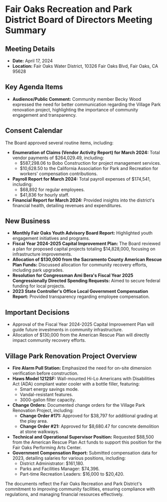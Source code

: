 # Fair Oaks Recreation and Park District Board of Directors Meeting Summary

## Meeting Details
- **Date:** April 17, 2024
- **Location:** Fair Oaks Water District, 10326 Fair Oaks Blvd, Fair Oaks, CA 95628

## Key Agenda Items
- **Audience/Public Comment:** Community member Becky Wood expressed the need for better communication regarding the Village Park renovation project, highlighting the importance of community engagement and transparency.

## Consent Calendar
The Board approved several routine items, including:
- **Enumeration of Claims (Vendor Activity Report) for March 2024:** Total vendor payments of $264,029.49, including:
  - $587,298.06 to Bobo Construction for project management services.
  - $10,628.50 to the California Association for Park and Recreation for workers' compensation contributions.
- **Payroll Report for March 2024:** Total payroll expenses of $174,541, including:
  - $68,892 for regular employees.
  - $41,836 for hourly staff.
- **Financial Report for March 2024:** Provided insights into the district's financial health, detailing revenues and expenditures.

## New Business
- **Monthly Fair Oaks Youth Advisory Board Report:** Highlighted youth engagement initiatives and programs.
- **Fiscal Year 2024-2025 Capital Improvement Plan:** The Board reviewed a plan for proposed capital projects totaling $14,828,000, focusing on infrastructure improvements.
- **Allocation of $130,000 from the Sacramento County American Rescue Plan Funds:** Discussed allocation for community recovery efforts, including park upgrades.
- **Resolution for Congressman Ami Bera's Fiscal Year 2025 Congressionally Directed Spending Requests:** Aimed to secure federal funding for local projects.
- **2023 State Controller's Office Local Government Compensation Report:** Provided transparency regarding employee compensation.

## Important Decisions
- Approval of the Fiscal Year 2024-2025 Capital Improvement Plan will guide future investments in community infrastructure.
- Allocation of $130,000 from the American Rescue Plan will directly impact community recovery efforts.

## Village Park Renovation Project Overview
- **Fire Alarm Pull Station:** Emphasized the need for on-site dimension verification before construction.
- **Haws Model 1212SF:** Wall-mounted Hi-Lo Americans with Disabilities Act (ADA) compliant water cooler with a bottle filler, featuring:
  - Smart energy savings mode.
  - Vandal-resistant features.
  - 3000-gallon filter capacity.
- **Change Orders:** Documented change orders for the Village Park Renovation Project, including:
  - **Change Order #171:** Approved for $38,797 for additional grading at the play area.
  - **Change Order #21:** Approved for $8,680.47 for concrete demolition at stone walkways.
- **Technical and Operational Supervisor Position:** Requested $88,500 from the American Rescue Plan Act funds to support this position for the Fair Oaks Performing Arts Center.
- **Government Compensation Report:** Submitted compensation data for 2023, detailing salaries for various positions, including:
  - District Administrator: $161,180.
  - Parks and Facilities Manager: $74,396.
  - Part-time Recreation Leaders: $16,000 to $20,420.

The documents reflect the Fair Oaks Recreation and Park District's commitment to improving community facilities, ensuring compliance with regulations, and managing financial resources effectively.
